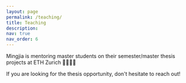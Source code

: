 ```yaml
---
layout: page
permalink: /teaching/
title: Teaching
description: 
nav: true
nav_order: 6
---
```


Mingjia is mentoring master students on their semester/master thesis projects at ETH Zurich :woman_student::man_student:

If you are looking for the thesis opportunity, don't hesitate to reach out!